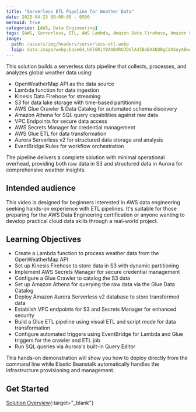 ```yaml
---
title: "Serverless ETL Pipeline for Weather Data"
date: 2025-04-23 08:00:00 - 0500
mermaid: true
categories: [AWS, Data Engineering]
tags: [AWS, Serverless, ETL, AWS Lambda, Amazon Data Firehose, Amazon S3, AWS Glue, Amazon Aurora, AWS Secrets Manager, VPC Endpoints, Amazon EventBridge, Amazon Athena]
image: 
  path: /assets/img/headers/serverless-etl.webp
  lqip: data:image/webp;base64,UklGRiYBAABXRUJQVlA4IBoBAADQBgCdASoyABwAPsFMn0unpCKht/qoAPAYCWYAyhUALsAI9VW1Bwwjml3JF8ZTMiQ1kAFeoX29KF66Tkqo0qAA/vd5Yagh2hMl/m7b7aRx2yhj9H2XknUCaWpJZ7q4WZaSB17KLuZfBLREBp+jai6yMDZZFRV/DNP/HgvHaKhF89V4EpwYUUDh3x4L7asgGPo/Rkqu4N2LyDOY/CWGyc7il3GJ5vKksIA10CyXT+NqmDMJCh+MJbEJ/Yvma5DdKgq64QPIYuaCcU41sNtM6fx0Yy/Q5/1Hq4CIlh5l0dY57dQMc5dgbL1e0DSybIOraXDiOYRiRC71Ik38KTEbmCuSA+Y8AdE/pMhg76ZE9PV1IMccOxgGrctAAAA=
---
```


This solution builds a serverless data pipeline that collects, processes, and analyzes global weather data using:
- OpenWeatherMap API as the data source
- Lambda function for data ingestion
- Kinesis Data Firehose for streaming
- S3 for data lake storage with time-based partitioning
- AWS Glue Crawler & Data Catalog for automated schema discovery
- Amazon Athena for SQL query capabilities against raw data
- VPC Endpoints for secure data access
- AWS Secrets Manager for credential management
- AWS Glue ETL for data transformation
- Aurora Serverless v2 for structured data storage and analysis
- EventBridge Rules for workflow orchestration

The pipeline delivers a complete solution with minimal operational overhead, providing both raw data in S3 and structured data in Aurora for comprehensive weather insights.

## Intended audience  
This video is designed for beginners interested in AWS data engineering seeking hands-on experience with ETL pipelines. It's suitable for those preparing for the AWS Data Engineering certification or anyone wanting to develop practical cloud data skills through a real-world project.

## Learning Objectives    
- Create a Lambda function to process weather data from the OpenWeatherMap API
- Set up Kinesis Firehose to store data in S3 with dynamic partitioning
- Implement AWS Secrets Manager for secure credential management
- Configure a Glue Crawler to catalog the S3 data
- Set up Amazon Athena for querying the raw data via the Glue Data Catalog
- Deploy Amazon Aurora Serverless v2 database to store transformed data
- Establish VPC endpoints for S3 and Secrets Manager for enhanced security
- Build a Glue ETL pipeline using visual ETL and script mode for data transformation
- Configure automated triggers using EventBridge for Lambda and Glue triggers for the crawler and ETL job
- Run SQL queries via Aurora's built-in Query Editor

This hands-on demonstration will show you how to deploy directly from the command line while Elastic Beanstalk automatically handles the infrastructure provisioning and management. 

## Get Started
[Solution Overview](https://www.youtube.com/watch?v=aKEC8z9_UA4&t=1s&ab_channel=Hands-OnWithDigitalDen){:target="_blank"}